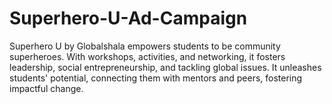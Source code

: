# Superhero-U-Ad-Campaign
Superhero U by Globalshala empowers students to be community superheroes. With workshops, activities, and networking, it fosters leadership, social entrepreneurship, and tackling global issues. It unleashes students' potential, connecting them with mentors and peers, fostering impactful change.
